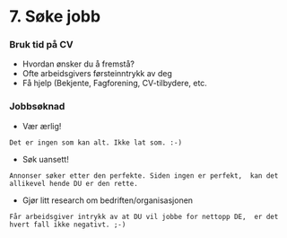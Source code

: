 # 7. Søke jobb
### Bruk tid på CV
* Hvordan ønsker du å fremstå?
* Ofte arbeidsgivers førsteinntrykk av deg
* Få hjelp (Bekjente, Fagforening, CV-tilbydere, etc.

### Jobbsøknad
* Vær ærlig!

`Det er ingen som kan alt. Ikke lat som. :-)`
* Søk uansett!

`Annonser søker etter den perfekte. Siden ingen er perfekt, 
kan det allikevel hende DU er den rette.`
* Gjør litt research om bedriften/organisasjonen

`Får arbeidsgiver intrykk av at DU vil jobbe for nettopp DE, 
er det hvert fall ikke negativt. ;-)`
